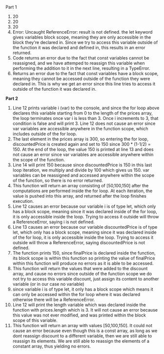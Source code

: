 Part 1 
1. 20
2. 20
3. 20
4. Error: Uncaught ReferenceError: result is not defined. the let keyword gives variables block scope, meaning they are only accessible in the block they're declared in. Since we try to access this variable outside of the function it was declared and defined in, this results in an error returned.
5. Code returns an error due to the fact that const variables cannot be reassigned, and we have attemped to reassign this variable when performing the addition to it in the next line, resulting in a TypeError.
6. Returns an error due to the fact that const variables have a block scope, meaning they cannot be accessed outside of the function they were declared in. This is why we get an error since this line tries to access it outside of the function it was declared in. 

**Part 2**

1. Line 12 prints variable i (var) to the console, and since the for loop above declares this variable starting from 0 to the length of the prices array, the loop terminates once var i is less than 3. Once i increments to 3, that condition is false and will print 3. Line 12 does not cause an error since var variables are accessible anywhere in the function scope, which includes outside of the for loop.
2. The last element in the prices array is 300, so entering the for loop, discountedPrice is created again and set to 150 since 300 * (1-1/2) = 150. At the end of the loop, the value 150 is printed at line 13 and does not cause an error since var variables are accessible anywhere within the scope of the function. 
3. Line 14 will print 150 because since discountedPrice is 150 in this last loop iteration, we multiply and divide by 100 which gives us 150. var variables can be reassigned and accessed anywhere within the scope of the function, so there is no error returned. 
4. This function will return an array consisting of [50,100,150] after the computations are performed inside the for loop. At each iteration, the value is pushed into this array, and returned after the loop finishes execution. 
5. Line 12 causes an error because our variable i is of type let, which only has a block scope, meaning since it was declared inside of the for loop, it is only accessible inside the loop. Trying to access it outside will throw a ReferenceError, saying i is not defined.
6. Line 13 causes an error because our variable discountedPrice is of type let, which only has a block scope, meaning since it was declared inside of the for loop, it is only accessible inside the loop. Trying to access it outside will throw a ReferenceError, saying discountedPrice is not defined.
7. The function prints 150, since finalPrice is declared inside the function, its block scope is within this function so printing the value of finalPrice within this function will produce no errors as it is able to be accessed. 
8. This function will return the values that were added to the discount array, and cause no errors since outside of the function scope we do not try to access this variable discount, just assign its content to another variable (or in our case no variable)
9. since variable i is of type let, it only has a block scope which means it can only be accessed within the for loop where it was declared otherwise there will be a ReferenceError.
10. Line 12 will print the length variable which was declared inside the function with prices.length which is 3. It will not cause an error because this value was not ever modified, and was printed within the block scope of this variable.
11. This function will return an array with values [50,100,150]. It could not cause an error because even though this is a const array, as long as we dont reassign discount to a different variable, then we are still able to reassign its elements. We are still able to reassign the elements of a constant array, thus yielding no errors. 